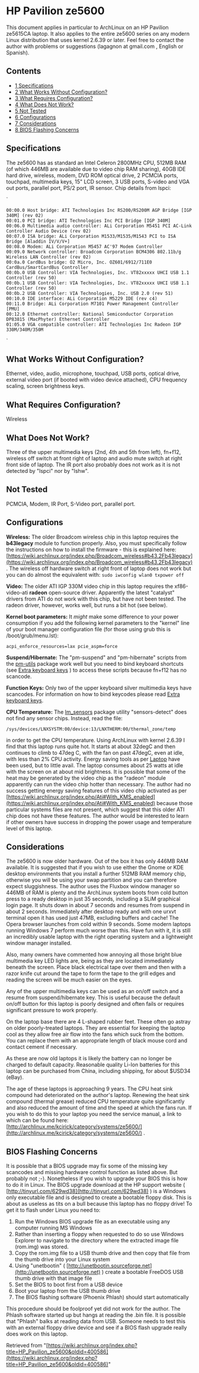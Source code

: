 # HP Pavilion ze5600

This document applies in particular to ArchLinux on an HP Pavilion ze5615CA laptop. It also applies to the entire ze5600 series on any modern Linux distribution that uses kernel 2.6.39 or later. Feel free to contact the author with problems or suggestions (lagagnon at gmail.com , English or Spanish).

## Contents

*   [1 Specifications](#Specifications)
*   [2 What Works Without Configuration?](#What_Works_Without_Configuration.3F)
*   [3 What Requires Configuration?](#What_Requires_Configuration.3F)
*   [4 What Does Not Work?](#What_Does_Not_Work.3F)
*   [5 Not Tested](#Not_Tested)
*   [6 Configurations](#Configurations)
*   [7 Considerations](#Considerations)
*   [8 BIOS Flashing Concerns](#BIOS_Flashing_Concerns)

## Specifications

The ze5600 has as standard an Intel Celeron 2800MHz CPU, 512MB RAM (of which 446MB are available due to video chip RAM sharing), 40GB IDE hard drive, wireless, modem, DVD ROM optical drive, 2 PCMCIA ports, touchpad, multimedia keys, 15" LCD screen, 3 USB ports, S-video and VGA out ports, parallel port, PS/2 port, IR sensor. Chip details from lspci:

`

```
00:00.0 Host bridge: ATI Technologies Inc RS200/RS200M AGP Bridge [IGP 340M] (rev 02)
00:01.0 PCI bridge: ATI Technologies Inc PCI Bridge [IGP 340M]
00:06.0 Multimedia audio controller: ALi Corporation M5451 PCI AC-Link Controller Audio Device (rev 02)
00:07.0 ISA bridge: ALi Corporation M1533/M1535/M1543 PCI to ISA Bridge [Aladdin IV/V/V+]
00:08.0 Modem: ALi Corporation M5457 AC'97 Modem Controller
00:09.0 Network controller: Broadcom Corporation BCM4306 802.11b/g Wireless LAN Controller (rev 02)
00:0a.0 CardBus bridge: O2 Micro, Inc. OZ601/6912/711E0 CardBus/SmartCardBus Controller
00:0b.0 USB Controller: VIA Technologies, Inc. VT82xxxxx UHCI USB 1.1 Controller (rev 50)
00:0b.1 USB Controller: VIA Technologies, Inc. VT82xxxxx UHCI USB 1.1 Controller (rev 50)
00:0b.2 USB Controller: VIA Technologies, Inc. USB 2.0 (rev 51)
00:10.0 IDE interface: ALi Corporation M5229 IDE (rev c4)
00:11.0 Bridge: ALi Corporation M7101 Power Management Controller [PMU]
00:12.0 Ethernet controller: National Semiconductor Corporation DP83815 (MacPhyter) Ethernet Controller
01:05.0 VGA compatible controller: ATI Technologies Inc Radeon IGP 330M/340M/350M

```

`

## What Works Without Configuration?

Ethernet, video, audio, microphone, touchpad, USB ports, optical drive, external video port (if booted with video device attached), CPU frequency scaling, screen brightness keys.

## What Requires Configuration?

Wireless

## What Does Not Work?

Three of the upper multimedia keys (2nd, 4th and 5th from left), fn+f12, wireless off switch at front right of laptop and audio mute switch at right front side of laptop. The IR port also probably does not work as it is not detected by "lspci" nor by "lshw".

## Not Tested

PCMCIA, Modem, IR Port, S-Video port, parallel port.

## Configurations

**Wireless:** The older Broadcom wireless chip in this laptop requires the **b43legacy** module to function properly. Also, you must specifically follow the instructions on how to install the firmware - this is explained here: [https://wiki.archlinux.org/index.php/Broadcom_wireless#b43.2Fb43legacy](https://wiki.archlinux.org/index.php/Broadcom_wireless#b43.2Fb43legacy) . The wireless off hardware switch at right front of laptop does not work but you can do almost the equivalent with: `sudo iwconfig wlan0 txpower off`

**Video:** The older ATI IGP 330M video chip in this laptop requires the xf86-video-ati **radeon** open-source driver. Apparently the latest "catalyst" drivers from ATI do not work with this chip, but have not been tested. The radeon driver, however, works well, but runs a bit hot (see below).

**Kernel boot parameters:** It _might_ make some difference to your power consumption if you add the following kernel parameters to the "kernel" line of your boot manager configuration file (for those using grub this is /boot/grub/menu.lst):

`acpi_enforce_resources=lax pcie_aspm=force`

**Suspend/Hibernate:** The "pm-suspend" and "pm-hibernate" scripts from the [pm-utils](/index.php/Pm-utils "Pm-utils") package work well but you need to bind keyboard shortcuts (see [Extra keyboard keys](/index.php/Extra_keyboard_keys "Extra keyboard keys") ) to access these scripts because fn+f12 has no scancode.

**Function Keys:** Only two of the upper keyboard silver multimedia keys have scancodes. For information on how to bind keycodes please read [Extra keyboard keys](/index.php/Extra_keyboard_keys "Extra keyboard keys").

**CPU Temperature:** The [lm_sensors](/index.php/Lm_sensors "Lm sensors") package utility "sensors-detect" does not find any sensor chips. Instead, read the file:

`/sys/devices/LNXSYSTM:00/device:13/LNXTHERM:00/thermal_zone/temp`

in order to get the CPU temperature. Using ArchLinux with kernel 2.6.39 I find that this laptop runs quite hot. It starts at about 32degC and then continues to climb to 47deg C, with the fan on past 47degC, even at idle, with less than 2% CPU activity. Energy saving tools as per [Laptop](/index.php/Laptop "Laptop") have been used, but to little avail. The laptop consumes about 25 watts at idle with the screen on at about mid brightness. It is possible that some of the heat may be generated by the video chip as the "radeon" module apparently can run the video chip hotter than necessary. The author had no success getting energy saving features of this video chip activated as per [https://wiki.archlinux.org/index.php/Ati#With_KMS_enabled](https://wiki.archlinux.org/index.php/Ati#With_KMS_enabled) because those particular systems files are not present, which suggest that this older ATI chip does not have these features. The author would be interested to learn if other owners have success in dropping the power usage and temperature level of this laptop.

## Considerations

The ze5600 is now older hardware. Out of the box it has only 446MB RAM available. It is suggested that if you wish to use either the Gnome or KDE desktop environments that you install a further 512MB RAM memory chip, otherwise you will be using your swap partition and you can therefore expect sluggishness. The author uses the Fluxbox window manager so 446MB of RAM is plenty and the ArchLinux system boots from cold button press to a ready desktop in just 35 seconds, including a SLiM graphical login page. It shuts down in about 7 seconds and resumes from suspend in about 2 seconds. Immediately after desktop ready and with one urxvt terminal open it has used just 47MB, excluding buffers and cache! The Opera browser launches from cold within 9 seconds. Some modern laptops running Windows 7 perform much worse than this. Have fun with it, it is still an incredibly usable laptop with the right operating system and a lightweight window manager installed.

Also, many owners have commented how annoying all those bright blue multimedia key LED lights are, being as they are located immediately beneath the screen. Place black electrical tape over them and then with a razor knife cut around the tape to form the tape to the grill edges and reading the screen will be much easier on the eyes.

Any of the upper multimedia keys can be used as an on/off switch and a resume from suspend/hibernate key. This is useful because the default on/off button for this laptop is poorly designed and often fails or requires significant pressure to work properly.

On the laptop base there are 4 L-shaped rubber feet. These often go astray on older poorly-treated laptops. They are essential for keeping the laptop cool as they allow free air flow into the fans which suck from the bottom. You can replace them with an appropriate length of black mouse cord and contact cement if necessary.

As these are now old laptops it is likely the battery can no longer be charged to default capacity. Reasonable quality Li-Ion batteries for this laptop can be purchased from China, including shipping, for about $USD34 (eBay).

The age of these laptops is approaching 9 years. The CPU heat sink compound had deteriorated on the author's laptop. Renewing the heat sink compound (thermal grease) reduced CPU temperature quite significantly and also reduced the amount of time and the speed at which the fans run. If you wish to do this to your laptop you need the service manual, a link to which can be found here: [http://archlinux.me/kcirick/category/systems/ze5600/](http://archlinux.me/kcirick/category/systems/ze5600/) .

## BIOS Flashing Concerns

It is possible that a BIOS upgrade may fix some of the missing key scancodes and missing hardware control function as listed above. But probably not ;-). Nonetheless if you wish to upgrade your BIOS this is how to do it in Linux. The BIOS upgrade download at the HP support website ( [http://tinyurl.com/629wd38](http://tinyurl.com/629wd38) ) is a Windows only executable file and is designed to create a bootable floppy disk. This is about as useless as tits on a bull because this laptop has no floppy drive! To get it to flash under Linux you need to:

1.  Run the Windows BIOS upgrade file as an executable using any computer running MS Windows
2.  Rather than inserting a floppy when requested to do so use Windows Explorer to navigate to the directory where the extracted image file (rom.img) was stored.
3.  Copy the rom.img file to a USB thumb drive and then copy that file from the thumb drive into your Linux system
4.  Using "unetbootin" ( [http://unetbootin.sourceforge.net](http://unetbootin.sourceforge.net) ) create a bootable FreeDOS USB thumb drive with that image file
5.  Set the BIOS to boot first from a USB device
6.  Boot your laptop from the USB thumb drive
7.  The BIOS flashing software (Phoenix Phlash) should start automatically

This procedure should be foolproof yet did not work for the author. The Phlash software started up but hangs at reading the .bin file. It is possible that "Phlash" balks at reading data from USB. Someone needs to test this with an external floppy drive device and see if a BIOS flash upgrade really does work on this laptop.

Retrieved from "[https://wiki.archlinux.org/index.php?title=HP_Pavilion_ze5600&oldid=400586](https://wiki.archlinux.org/index.php?title=HP_Pavilion_ze5600&oldid=400586)"